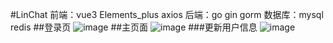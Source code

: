 #LinChat
前端：vue3 Elements_plus axios
后端：go gin gorm
数据库：mysql redis
##登录页
![image](https://github.com/user-attachments/assets/0d1233a6-5fb8-44e6-881d-56b63be9620d)
##主页面
![image](https://github.com/user-attachments/assets/1f74de7f-35f9-40b2-bcc9-d21035c11e15)
###更新用户信息
![image](https://github.com/user-attachments/assets/4299b545-9974-4263-9301-0711a1287477)

